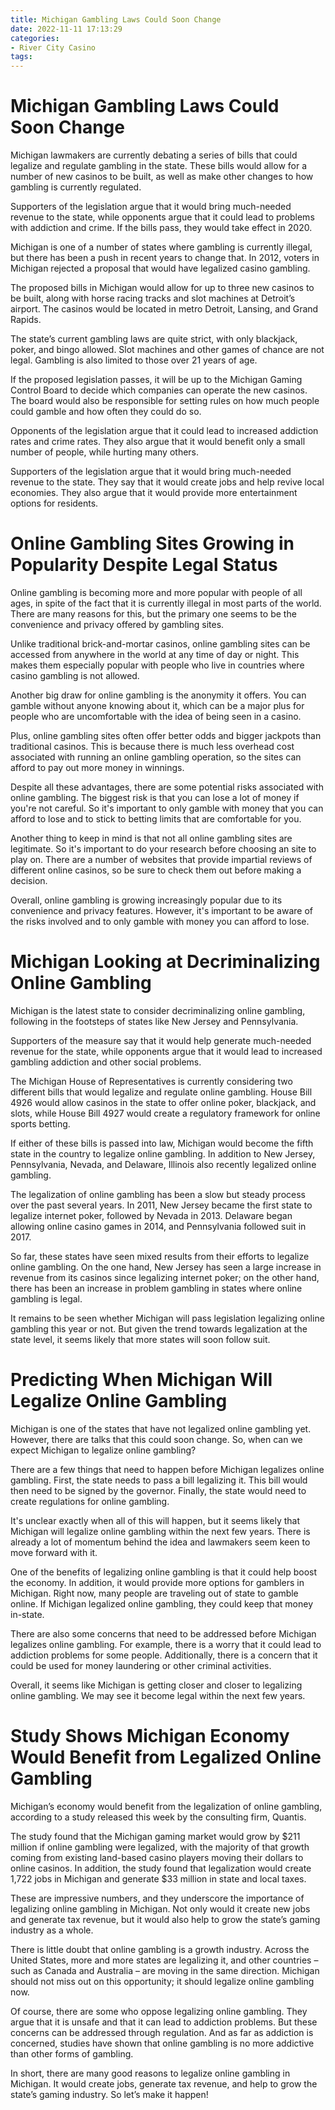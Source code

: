 ```yaml
---
title: Michigan Gambling Laws Could Soon Change
date: 2022-11-11 17:13:29
categories:
- River City Casino
tags:
---
```



#  Michigan Gambling Laws Could Soon Change

Michigan lawmakers are currently debating a series of bills that could legalize and regulate gambling in the state. These bills would allow for a number of new casinos to be built, as well as make other changes to how gambling is currently regulated.

Supporters of the legislation argue that it would bring much-needed revenue to the state, while opponents argue that it could lead to problems with addiction and crime. If the bills pass, they would take effect in 2020.

Michigan is one of a number of states where gambling is currently illegal, but there has been a push in recent years to change that. In 2012, voters in Michigan rejected a proposal that would have legalized casino gambling.

The proposed bills in Michigan would allow for up to three new casinos to be built, along with horse racing tracks and slot machines at Detroit’s airport. The casinos would be located in metro Detroit, Lansing, and Grand Rapids.

The state’s current gambling laws are quite strict, with only blackjack, poker, and bingo allowed. Slot machines and other games of chance are not legal. Gambling is also limited to those over 21 years of age.

If the proposed legislation passes, it will be up to the Michigan Gaming Control Board to decide which companies can operate the new casinos. The board would also be responsible for setting rules on how much people could gamble and how often they could do so.

Opponents of the legislation argue that it could lead to increased addiction rates and crime rates. They also argue that it would benefit only a small number of people, while hurting many others.

Supporters of the legislation argue that it would bring much-needed revenue to the state. They say that it would create jobs and help revive local economies. They also argue that it would provide more entertainment options for residents.

#  Online Gambling Sites Growing in Popularity Despite Legal Status

Online gambling is becoming more and more popular with people of all ages, in spite of the fact that it is currently illegal in most parts of the world. There are many reasons for this, but the primary one seems to be the convenience and privacy offered by gambling sites.

Unlike traditional brick-and-mortar casinos, online gambling sites can be accessed from anywhere in the world at any time of day or night. This makes them especially popular with people who live in countries where casino gambling is not allowed.

Another big draw for online gambling is the anonymity it offers. You can gamble without anyone knowing about it, which can be a major plus for people who are uncomfortable with the idea of being seen in a casino.

Plus, online gambling sites often offer better odds and bigger jackpots than traditional casinos. This is because there is much less overhead cost associated with running an online gambling operation, so the sites can afford to pay out more money in winnings.

Despite all these advantages, there are some potential risks associated with online gambling. The biggest risk is that you can lose a lot of money if you're not careful. So it's important to only gamble with money that you can afford to lose and to stick to betting limits that are comfortable for you.

Another thing to keep in mind is that not all online gambling sites are legitimate. So it's important to do your research before choosing an site to play on. There are a number of websites that provide impartial reviews of different online casinos, so be sure to check them out before making a decision.

Overall, online gambling is growing increasingly popular due to its convenience and privacy features. However, it's important to be aware of the risks involved and to only gamble with money you can afford to lose.

#  Michigan Looking at Decriminalizing Online Gambling

Michigan is the latest state to consider decriminalizing online gambling, following in the footsteps of states like New Jersey and Pennsylvania.

Supporters of the measure say that it would help generate much-needed revenue for the state, while opponents argue that it would lead to increased gambling addiction and other social problems.

The Michigan House of Representatives is currently considering two different bills that would legalize and regulate online gambling. House Bill 4926 would allow casinos in the state to offer online poker, blackjack, and slots, while House Bill 4927 would create a regulatory framework for online sports betting.

If either of these bills is passed into law, Michigan would become the fifth state in the country to legalize online gambling. In addition to New Jersey, Pennsylvania, Nevada, and Delaware, Illinois also recently legalized online gambling.

The legalization of online gambling has been a slow but steady process over the past several years. In 2011, New Jersey became the first state to legalize internet poker, followed by Nevada in 2013. Delaware began allowing online casino games in 2014, and Pennsylvania followed suit in 2017.

So far, these states have seen mixed results from their efforts to legalize online gambling. On the one hand, New Jersey has seen a large increase in revenue from its casinos since legalizing internet poker; on the other hand, there has been an increase in problem gambling in states where online gambling is legal.

It remains to be seen whether Michigan will pass legislation legalizing online gambling this year or not. But given the trend towards legalization at the state level, it seems likely that more states will soon follow suit.

#  Predicting When Michigan Will Legalize Online Gambling

Michigan is one of the states that have not legalized online gambling yet. However, there are talks that this could soon change. So, when can we expect Michigan to legalize online gambling?

There are a few things that need to happen before Michigan legalizes online gambling. First, the state needs to pass a bill legalizing it. This bill would then need to be signed by the governor. Finally, the state would need to create regulations for online gambling.

It's unclear exactly when all of this will happen, but it seems likely that Michigan will legalize online gambling within the next few years. There is already a lot of momentum behind the idea and lawmakers seem keen to move forward with it.

One of the benefits of legalizing online gambling is that it could help boost the economy. In addition, it would provide more options for gamblers in Michigan. Right now, many people are traveling out of state to gamble online. If Michigan legalized online gambling, they could keep that money in-state.

There are also some concerns that need to be addressed before Michigan legalizes online gambling. For example, there is a worry that it could lead to addiction problems for some people. Additionally, there is a concern that it could be used for money laundering or other criminal activities.

Overall, it seems like Michigan is getting closer and closer to legalizing online gambling. We may see it become legal within the next few years.

#  Study Shows Michigan Economy Would Benefit from Legalized Online Gambling

Michigan’s economy would benefit from the legalization of online gambling, according to a study released this week by the consulting firm, Quantis.

The study found that the Michigan gaming market would grow by $211 million if online gambling were legalized, with the majority of that growth coming from existing land-based casino players moving their dollars to online casinos. In addition, the study found that legalization would create 1,722 jobs in Michigan and generate $33 million in state and local taxes.

These are impressive numbers, and they underscore the importance of legalizing online gambling in Michigan. Not only would it create new jobs and generate tax revenue, but it would also help to grow the state’s gaming industry as a whole.

There is little doubt that online gambling is a growth industry. Across the United States, more and more states are legalizing it, and other countries – such as Canada and Australia – are moving in the same direction. Michigan should not miss out on this opportunity; it should legalize online gambling now.

Of course, there are some who oppose legalizing online gambling. They argue that it is unsafe and that it can lead to addiction problems. But these concerns can be addressed through regulation. And as far as addiction is concerned, studies have shown that online gambling is no more addictive than other forms of gambling.

In short, there are many good reasons to legalize online gambling in Michigan. It would create jobs, generate tax revenue, and help to grow the state’s gaming industry. So let’s make it happen!